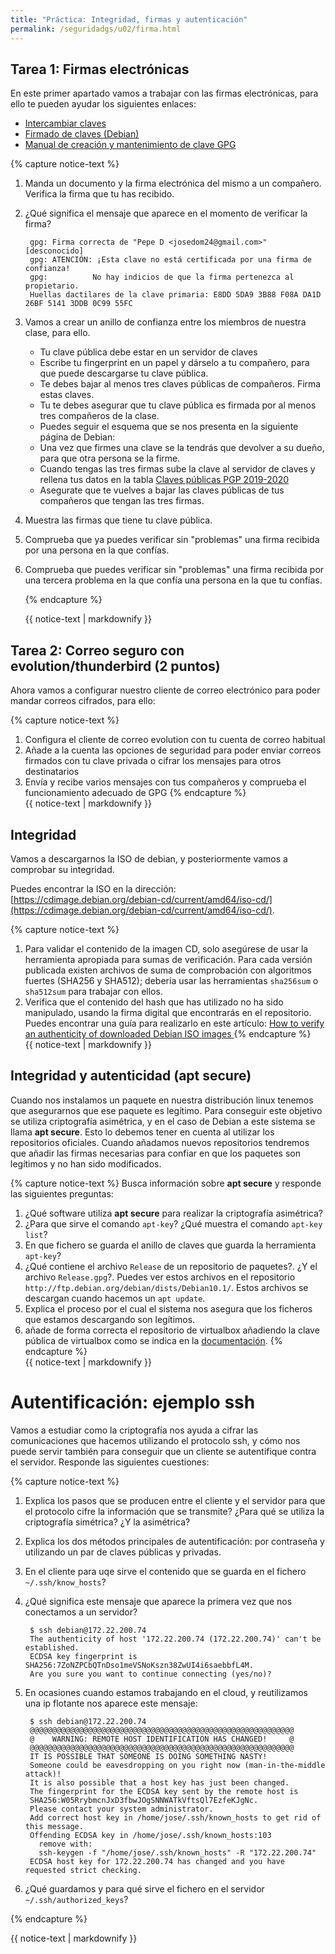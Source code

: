 ```yaml
---
title: "Práctica: Integridad, firmas y autenticación"
permalink: /seguridadgs/u02/firma.html
---
```



## Tarea 1: Firmas electrónicas

En este primer apartado vamos a trabajar con las firmas electrónicas, para ello te pueden ayudar los siguientes enlaces:

* [Intercambiar claves](https://www.gnupg.org/gph/es/manual/x75.html)
* [Firmado de claves (Debian)](https://www.debian.org/events/keysigning.es.html)
* [Manual de creación y mantenimiento de clave GPG](https://www.infotics.es/articulo/manual-de-creaci%C3%B3n-y-mantenimiento-de-clave-gpg/)

{% capture notice-text %}

1. Manda un documento y la firma electrónica del mismo a un compañero. Verifica la firma que tu has recibido.
2. ¿Qué significa el mensaje que aparece en el momento de verificar la firma?

        gpg: Firma correcta de "Pepe D <josedom24@gmail.com>" [desconocido]
        gpg: ATENCIÓN: ¡Esta clave no está certificada por una firma de confianza!
        gpg:          No hay indicios de que la firma pertenezca al propietario.
        Huellas dactilares de la clave primaria: E8DD 5DA9 3B88 F08A DA1D  26BF 5141 3DDB 0C99 55FC

3. Vamos a crear un anillo de confianza entre los miembros de nuestra clase, para ello.

    * Tu clave pública debe estar en un servidor de claves
    * Escribe tu fingerprint en un papel y dárselo a tu compañero, para que puede descargarse tu clave pública.
    * Te debes bajar al menos tres claves públicas de compañeros. Firma estas claves.
    * Tu te debes asegurar que tu clave pública es firmada por al menos tres compañeros de la clase.
    * Puedes seguir el esquema que se nos presenta en la siguiente página de Debian:  
    * Una vez que firmes una clave se la tendrás que devolver a su dueño, para que otra persona se la firme.
    * Cuando tengas las tres firmas sube la clave al servidor de claves y rellena tus datos en la tabla [Claves públicas PGP 2019-2020](https://dit.gonzalonazareno.org/redmine/projects/asir2/wiki/Claves_p%C3%BAblicas_PGP_2019-2020)
    * Asegurate que te vuelves a bajar las claves públicas de tus compañeros que tengan las tres firmas.

4. Muestra las firmas que tiene tu clave pública.
5. Comprueba que ya puedes verificar sin "problemas" una firma recibida por una persona en la que confías.
6. Comprueba que puedes verificar sin "problemas" una firma recibida por una tercera problema en la que confía una persona en la que tu confías.
        
    {% endcapture %}<div class="notice--info">{{ notice-text | markdownify }}</div>

## Tarea 2: Correo seguro con evolution/thunderbird (2 puntos)

Ahora vamos a configurar nuestro cliente de correo electrónico para poder mandar correos cifrados, para ello:

{% capture notice-text %}
1. Configura el cliente de correo evolution con tu cuenta de correo habitual
2. Añade a la cuenta las opciones de seguridad para poder enviar correos firmados con tu clave privada o cifrar los mensajes para otros destinatarios
3. Envía y recibe varios mensajes con tus compañeros y comprueba el funcionamiento adecuado de GPG
{% endcapture %}<div class="notice--info">{{ notice-text | markdownify }}</div>


## Integridad

Vamos a descargarnos la ISO de debian, y posteriormente vamos a comprobar su integridad.

Puedes encontrar la ISO en la dirección: [https://cdimage.debian.org/debian-cd/current/amd64/iso-cd/](https://cdimage.debian.org/debian-cd/current/amd64/iso-cd/).

{% capture notice-text %}
1. Para validar el contenido de la imagen CD, solo asegúrese de usar la herramienta apropiada para sumas de verificación. Para cada versión publicada existen archivos de suma de comprobación con algoritmos fuertes (SHA256 y SHA512); debería usar las herramientas `sha256sum` o `sha512sum` para trabajar con ellos. 
2. Verifica que el contenido del hash que has utilizado no ha sido manipulado, usando la firma digital que encontrarás en el repositorio. Puedes encontrar una guía para realizarlo en este artículo: [How to verify an authenticity of downloaded Debian ISO images ](https://linuxconfig.org/how-to-verify-an-authenticity-of-downloaded-debian-iso-images)
{% endcapture %}<div class="notice--info">{{ notice-text | markdownify }}</div>


## Integridad y autenticidad (apt secure)

Cuando nos instalamos un paquete en nuestra distribución linux tenemos que asegurarnos que ese paquete es legítimo. Para conseguir este objetivo se utiliza criptografía asimétrica, y en el caso de Debian a este sistema se llama **apt secure**. Esto lo debemos tener en cuenta al utilizar los repositorios oficiales. Cuando añadamos nuevos repositorios tendremos que añadir las firmas necesarias para confiar en que los paquetes son legítimos y no han sido modificados.

{% capture notice-text %}
Busca información sobre **apt secure** y responde las siguientes preguntas:

1. ¿Qué software utiliza **apt secure** para realizar la criptografía asimétrica?
2. ¿Para que sirve el comando `apt-key`? ¿Qué muestra el comando `apt-key list`?
3. En que fichero se guarda el anillo de claves que guarda la herramienta `apt-key`?
4. ¿Qué contiene el archivo `Release` de un repositorio de paquetes?. ¿Y el archivo `Release.gpg`?. Puedes ver estos archivos en el repositorio `http://ftp.debian.org/debian/dists/Debian10.1/`. Estos archivos se descargan cuando hacemos un `apt update`.
5. Explica el proceso por el cual el sistema nos asegura que los ficheros que estamos descargando son legítimos.
6. añade de forma correcta el repositorio de virtualbox añadiendo la clave pública de virtualbox como se indica en la [documentación](https://www.virtualbox.org/wiki/Linux_Downloads).
{% endcapture %}<div class="notice--info">{{ notice-text | markdownify }}</div>

# Autentificación: ejemplo ssh

Vamos a estudiar como la criptografía nos ayuda a cifrar las comunicaciones que hacemos utilizando el protocolo ssh, y cómo nos puede servir también para conseguir que un cliente se autentifique contra el servidor. Responde las siguientes cuestiones:

{% capture notice-text %}
1. Explica los pasos que se producen entre el cliente y el servidor para que el protocolo cifre la información que se transmite? ¿Para qué se utiliza la criptografía simétrica? ¿Y la asimétrica?
2. Explica los dos métodos principales de autentificación: por contraseña y utilizando un par de claves públicas y privadas.
3. En el cliente para uqe sirve el contenido que se guarda en el fichero `~/.ssh/know_hosts`?
4. ¿Qué significa este mensaje que aparece la primera vez que nos conectamos a un servidor?

        $ ssh debian@172.22.200.74
        The authenticity of host '172.22.200.74 (172.22.200.74)' can't be established.
        ECDSA key fingerprint is SHA256:7ZoNZPCbQTnDso1meVSNoKszn38ZwUI4i6saebbfL4M.
        Are you sure you want to continue connecting (yes/no)? 

5. En ocasiones cuando estamos trabajando en el cloud, y reutilizamos una ip flotante nos aparece este mensaje:

        $ ssh debian@172.22.200.74
        @@@@@@@@@@@@@@@@@@@@@@@@@@@@@@@@@@@@@@@@@@@@@@@@@@@@@@@@@@@
        @    WARNING: REMOTE HOST IDENTIFICATION HAS CHANGED!     @
        @@@@@@@@@@@@@@@@@@@@@@@@@@@@@@@@@@@@@@@@@@@@@@@@@@@@@@@@@@@
        IT IS POSSIBLE THAT SOMEONE IS DOING SOMETHING NASTY!
        Someone could be eavesdropping on you right now (man-in-the-middle attack)!
        It is also possible that a host key has just been changed.
        The fingerprint for the ECDSA key sent by the remote host is
        SHA256:W05RrybmcnJxD3fbwJOgSNNWATkVftsQl7EzfeKJgNc.
        Please contact your system administrator.
        Add correct host key in /home/jose/.ssh/known_hosts to get rid of this message.
        Offending ECDSA key in /home/jose/.ssh/known_hosts:103
          remove with:
          ssh-keygen -f "/home/jose/.ssh/known_hosts" -R "172.22.200.74"
        ECDSA host key for 172.22.200.74 has changed and you have requested strict checking.

6. ¿Qué guardamos y para qué sirve el fichero en el servidor `~/.ssh/authorized_keys`?

{% endcapture %}<div class="notice--info">{{ notice-text | markdownify }}</div>
